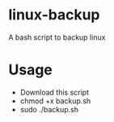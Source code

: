 # linux-backup
A bash script to backup linux

# Usage
* Download this script
* chmod +x backup.sh
* sudo ./backup.sh
